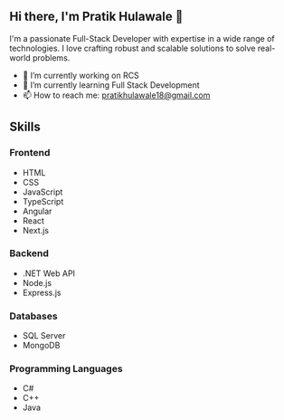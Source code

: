 ## Hi there, I'm Pratik Hulawale 👋

I'm a passionate Full-Stack Developer with expertise in a wide range of technologies. I love crafting robust and scalable solutions to solve real-world problems. 

- 🔭 I’m currently working on RCS 
- 🌱 I’m currently learning Full Stack Development
- 📫 How to reach me: pratikhulawale18@gmail.com

## Skills

### Frontend
- HTML
- CSS
- JavaScript
- TypeScript
- Angular
- React
- Next.js

### Backend
- .NET Web API
- Node.js
- Express.js

### Databases
- SQL Server
- MongoDB

### Programming Languages
- C#
- C++
- Java

